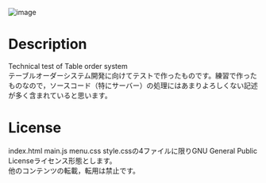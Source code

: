 ![image](https://user-images.githubusercontent.com/80768507/128973864-593cda0d-0494-4cb0-9733-6841bb066579.png)
# Description
Technical test of Table order system<br>
テーブルオーダーシステム開発に向けてテストで作ったものです。練習で作ったものなので，ソースコード（特にサーバー）の処理にはあまりよろしくない記述が多く含まれていると思います。

# License
index.html main.js menu.css style.cssの4ファイルに限りGNU General Public Licenseライセンス形態とします。<br>
他のコンテンツの転載，転用は禁止です。
